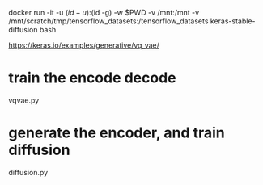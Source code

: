 

docker run -it -u $(id -u):$(id -g) -w $PWD -v /mnt:/mnt -v /mnt/scratch/tmp/tensorflow_datasets:/tensorflow_datasets keras-stable-diffusion bash

https://keras.io/examples/generative/vq_vae/

# train the encode decode
vqvae.py

# generate the encoder, and train diffusion
diffusion.py





